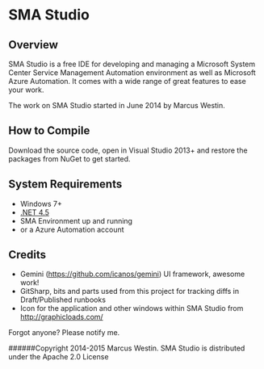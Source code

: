 # SMA Studio

## Overview
SMA Studio is a free IDE for developing and managing a Microsoft System Center Service Management Automation environment as well as Microsoft Azure Automation. It comes with a wide range of great features to ease your work.

The work on SMA Studio started in June 2014 by Marcus Westin.

## How to Compile
Download the source code, open in Visual Studio 2013+ and restore the packages from NuGet to get started.
 
## System Requirements

 - Windows 7+
 - [.NET 4.5](http://www.microsoft.com/en-au/download/details.aspx?id=30653)
 - SMA Environment up and running
 - or a Azure Automation account
 
## Credits
 - Gemini (https://github.com/icanos/gemini) UI framework, awesome work!
 - GitSharp, bits and parts used from this project for tracking diffs in Draft/Published runbooks
 - Icon for the application and other windows within SMA Studio from http://graphicloads.com/
 
Forgot anyone? Please notify me.

######Copyright 2014-2015 Marcus Westin. SMA Studio is distributed under the Apache 2.0 License
